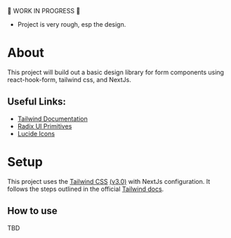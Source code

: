 🚧 WORK IN PROGRESS 🚧

- Project is very rough, esp the design.

# About

This project will build out a basic design library for form components using react-hook-form, tailwind css, and NextJs.

## Useful Links:

- [Tailwind Documentation](https://tailwindcss.com/docs/)
- [Radix UI Primitives](https://www.radix-ui.com/docs/primitives/)
- [Lucide Icons](https://lucide.dev/)

# Setup

This project uses the [Tailwind CSS](https://tailwindcss.com/) [(v3.0)](https://tailwindcss.com/blog/tailwindcss-v3) with NextJs configuration. It follows the steps outlined in the official [Tailwind docs](https://tailwindcss.com/docs/guides/nextjs).

## How to use

TBD
